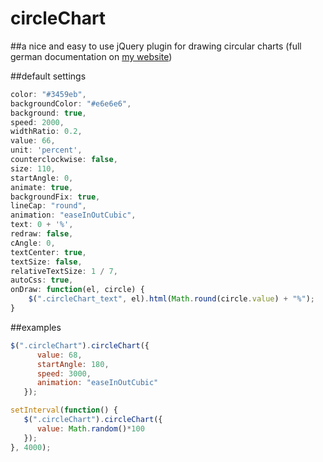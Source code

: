# circleChart

##a nice and easy to use jQuery plugin for drawing circular charts
(full german documentation on [my website](http://bolli.tech/docs.php?p=circleChart))

##default settings
```javascript
color: "#3459eb",
backgroundColor: "#e6e6e6",
background: true,
speed: 2000,
widthRatio: 0.2,
value: 66,
unit: 'percent',
counterclockwise: false,
size: 110,
startAngle: 0,
animate: true,
backgroundFix: true,
lineCap: "round",
animation: "easeInOutCubic",
text: 0 + '%',
redraw: false,
cAngle: 0,
textCenter: true,
textSize: false,
relativeTextSize: 1 / 7,
autoCss: true,
onDraw: function(el, circle) {
    $(".circleChart_text", el).html(Math.round(circle.value) + "%");
}
```

##examples
```javascript
$(".circleChart").circleChart({
      value: 68,
      startAngle: 180,
      speed: 3000,
      animation: "easeInOutCubic"
   });
```

```javascript
setInterval(function() {
   $(".circleChart").circleChart({
      value: Math.random()*100
   });
}, 4000);
```
